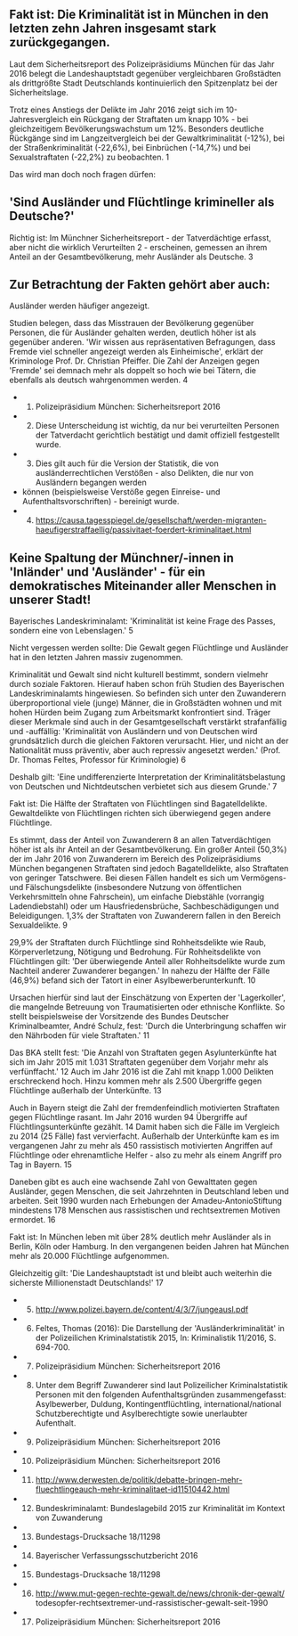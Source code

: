 <!-- image -->

## Fakt ist: Die Kriminalität ist in München in den letzten zehn Jahren insgesamt stark zurückgegangen.

Laut dem Sicherheitsreport des Polizeipräsidiums München für das Jahr 2016 belegt die Landeshauptstadt gegenüber vergleichbaren Großstädten als drittgrößte Stadt Deutschlands kontinuierlich den Spitzenplatz bei der Sicherheitslage.

Trotz eines Anstiegs der Delikte im Jahr 2016 zeigt sich im 10-Jahresvergleich ein Rückgang der Straftaten um knapp 10% - bei gleichzeitigem Bevölkerungswachstum um 12%. Besonders deutliche Rückgänge sind im Langzeitvergleich bei der Gewaltkriminalität (-12%), bei der Straßenkriminalität (-22,6%), bei Einbrüchen (-14,7%) und bei Sexualstraftaten (-22,2%) zu beobachten. 1

<!-- image -->

Das wird man doch noch fragen dürfen:

## 'Sind Ausländer und Flüchtlinge krimineller als Deutsche?'

<!-- image -->

Richtig ist: Im Münchner Sicherheitsreport - der Tatverdächtige erfasst, aber nicht die wirklich Verurteilten 2 - erscheinen, gemessen an ihrem Anteil an der Gesamtbevölkerung, mehr Ausländer als Deutsche. 3

## Zur Betrachtung der Fakten gehört aber auch:

<!-- image -->

Ausländer werden häufiger angezeigt.

Studien belegen, dass das Misstrauen der Bevölkerung gegenüber Personen, die für Ausländer gehalten werden, deutlich höher ist als gegenüber anderen. 'Wir wissen aus repräsentativen Befragungen, dass Fremde viel schneller angezeigt werden als Einheimische', erklärt der Kriminologe Prof. Dr. Christian Pfeiffer. Die Zahl der Anzeigen gegen 'Fremde' sei demnach mehr als doppelt so hoch wie bei Tätern, die ebenfalls als deutsch wahrgenommen werden. 4

- 1) Polizeipräsidium München: Sicherheitsreport 2016
- 2) Diese Unterscheidung ist wichtig, da nur bei verurteilten Personen der Tatverdacht gerichtlich bestätigt und damit offiziell festgestellt wurde.
- 3) Dies gilt auch für die Version der Statistik, die von ausländerrechtlichen Verstößen - also Delikten, die  nur von Ausländern begangen werden
- können (beispielsweise Verstöße gegen Einreise- und Aufenthaltsvorschriften) - bereinigt wurde.
- 4)  https://causa.tagesspiegel.de/gesellschaft/werden-migranten-haeufigerstraffaellig/passivitaet-foerdert-kriminalitaet.html

## Keine Spaltung der Münchner/-innen in 'Inländer' und 'Ausländer' - für ein demokratisches Miteinander aller Menschen in unserer Stadt!

<!-- image -->

Bayerisches Landeskriminalamt: 'Kriminalität ist keine Frage des Passes, sondern eine von Lebenslagen.' 5

Nicht vergessen werden sollte: Die Gewalt gegen Flüchtlinge und Ausländer hat in den letzten Jahren massiv zugenommen.

Kriminalität und Gewalt sind nicht kulturell bestimmt, sondern vielmehr durch soziale Faktoren. Hierauf haben schon früh Studien des Bayerischen Landeskriminalamts hingewiesen. So befinden sich unter den Zuwanderern überproportional viele (junge) Männer, die in Großstädten wohnen und mit hohen Hürden beim Zugang zum Arbeitsmarkt konfrontiert sind. Träger dieser Merkmale sind auch in der Gesamtgesellschaft verstärkt strafanfällig und -auffällig: 'Kriminalität von Ausländern und von Deutschen wird grundsätzlich durch die gleichen Faktoren verursacht. Hier, und nicht an der Nationalität muss präventiv, aber auch repressiv angesetzt werden.' (Prof. Dr. Thomas Feltes, Professor für Kriminologie) 6

Deshalb gilt: 'Eine undifferenzierte Interpretation der Kriminalitätsbelastung von Deutschen und Nichtdeutschen verbietet sich aus diesem Grunde.' 7

Fakt ist: Die Hälfte der Straftaten von Flüchtlingen sind Bagatelldelikte. Gewaltdelikte von Flüchtlingen richten sich überwiegend gegen andere Flüchtlinge.

Es stimmt, dass der Anteil von Zuwanderern 8  an allen Tatverdächtigen höher ist als ihr Anteil an der Gesamtbevölkerung. Ein großer Anteil (50,3%) der im Jahr 2016 von Zuwanderern im Bereich des Polizeipräsidiums München begangenen Straftaten sind jedoch Bagatelldelikte, also Straftaten von geringer Tatschwere. Bei diesen Fällen handelt es sich um Vermögens- und Fälschungsdelikte (insbesondere Nutzung von öffentlichen Verkehrsmitteln ohne Fahrschein), um einfache Diebstähle (vorrangig Ladendiebstahl) oder um Hausfriedensbrüche, Sachbeschädigungen und Beleidigungen. 1,3% der Straftaten von Zuwanderern fallen in den Bereich Sexualdelikte. 9

29,9% der Straftaten durch Flüchtlinge sind Rohheitsdelikte wie Raub, Körperverletzung, Nötigung und Bedrohung. Für Rohheitsdelikte von Flüchtlingen gilt: 'Der überwiegende Anteil aller Rohheitsdelikte wurde zum Nachteil anderer Zuwanderer begangen.' In nahezu der Hälfte der Fälle (46,9%) befand sich der Tatort in einer Asylbewerberunterkunft. 10

Ursachen hierfür sind laut der Einschätzung von Experten der 'Lagerkoller', die mangelnde Betreuung von Traumatisierten oder ethnische Konflikte. So stellt beispielsweise der Vorsitzende des Bundes Deutscher Kriminalbeamter, André Schulz, fest: 'Durch die Unterbringung schaffen wir den Nährboden für viele Straftaten.' 11

Das BKA stellt fest: 'Die Anzahl von Straftaten gegen Asylunterkünfte hat sich im Jahr 2015 mit 1.031 Straftaten gegenüber dem Vorjahr mehr als verfünffacht.' 12 Auch im Jahr 2016 ist die Zahl mit knapp 1.000 Delikten erschreckend hoch. Hinzu kommen mehr als 2.500 Übergriffe gegen Flüchtlinge außerhalb der Unterkünfte. 13

Auch in Bayern steigt die Zahl der fremdenfeindlich motivierten Straftaten gegen Flüchtlinge rasant. Im Jahr 2016 wurden 94 Übergriffe auf Flüchtlingsunterkünfte gezählt. 14  Damit haben sich die Fälle im Vergleich zu 2014 (25 Fälle) fast vervierfacht. Außerhalb der Unterkünfte kam es im vergangenen Jahr zu mehr als 450 rassistisch motivierten Angriffen auf Flüchtlinge oder ehrenamtliche Helfer - also zu mehr als einem Angriff pro Tag in Bayern. 15

Daneben gibt es auch eine wachsende Zahl von Gewalttaten gegen Ausländer, gegen Menschen, die seit Jahrzehnten in Deutschland leben und arbeiten. Seit 1990 wurden nach Erhebungen der Amadeu-AntonioStiftung mindestens 178 Menschen aus rassistischen und rechtsextremen Motiven ermordet. 16

Fakt ist: In München leben mit über 28% deutlich mehr Ausländer als in Berlin, Köln oder Hamburg. In den vergangenen beiden Jahren hat München mehr als 20.000 Flüchtlinge aufgenommen.

Gleichzeitig gilt: 'Die Landeshauptstadt ist und bleibt auch weiterhin die sicherste Millionenstadt Deutschlands!' 17

- 5)  http://www.polizei.bayern.de/content/4/3/7/jungeausl.pdf
- 6)  Feltes, Thomas (2016): Die Darstellung der 'Ausländerkriminalität' in der Polizeilichen Kriminalstatistik 2015, In: Kriminalistik 11/2016, S. 694-700.
- 7)  Polizeipräsidium München: Sicherheitsreport 2016
- 8)  Unter dem Begriff Zuwanderer sind laut Polizeilicher Kriminalstatistik Personen mit den folgenden Aufenthaltsgründen zusammengefasst: Asylbewerber, Duldung, Kontingentflüchtling, international/national Schutzberechtigte und Asylberechtigte sowie unerlaubter Aufenthalt.
- 9)  Polizeipräsidium München: Sicherheitsreport 2016
- 10)  Polizeipräsidium München: Sicherheitsreport 2016
- 11) http://www.derwesten.de/politik/debatte-bringen-mehr-fluechtlingeauch-mehr-kriminalitaet-id11510442.html
- 12) Bundeskriminalamt: Bundeslagebild 2015 zur Kriminalität im Kontext von Zuwanderung
- 13)  Bundestags-Drucksache 18/11298
- 14) Bayerischer Verfassungsschutzbericht 2016
- 15) Bundestags-Drucksache 18/11298
- 16)  http://www.mut-gegen-rechte-gewalt.de/news/chronik-der-gewalt/ todesopfer-rechtsextremer-und-rassistischer-gewalt-seit-1990
- 17) Polizeipräsidium München: Sicherheitsreport 2016